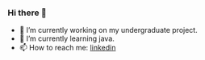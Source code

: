 ### Hi there 👋

- 🔭 I’m currently working on my undergraduate project.
- 🌱 I’m currently learning java.
- 📫 How to reach me: [linkedin](https://www.linkedin.com/in/asude-g%C3%BCrkan-50b386172/)
<!--
**asudegrkn/asudegrkn** is a ✨ _special_ ✨ repository because its `README.md` (this file) appears on your GitHub profile.

Here are some ideas to get you started:

- 🔭 I’m currently working on my undergraduate project.
- 🌱 I’m currently learning java.
- 📫 How to reach me: Link to[linkedin].(https://www.linkedin.com/in/asude-g%C3%BCrkan-50b386172/)
- 😄 Pronouns: ...
- ⚡ Fun fact: ...
-->
